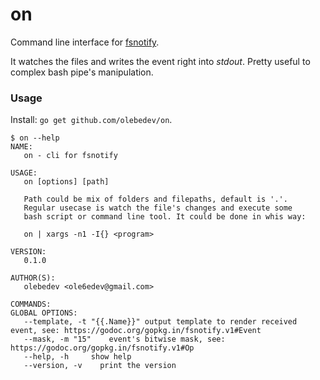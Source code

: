 # on

Command line interface for [fsnotify](https://github.com/fsnotify/fsnotify).

It watches the files and writes the event right into _stdout_. Pretty useful to complex bash pipe's manipulation.

### Usage

Install: `go get github.com/olebedev/on`.
```
$ on --help
NAME:
   on - cli for fsnotify

USAGE:
   on [options] [path]

   Path could be mix of folders and filepaths, default is '.'.
   Regular usecase is watch the file's changes and execute some
   bash script or command line tool. It could be done in whis way:

   on | xargs -n1 -I{} <program>

VERSION:
   0.1.0

AUTHOR(S):
   olebedev <ole6edev@gmail.com>

COMMANDS:
GLOBAL OPTIONS:
   --template, -t "{{.Name}}" output template to render received event, see: https://godoc.org/gopkg.in/fsnotify.v1#Event
   --mask, -m "15"    event's bitwise mask, see: https://godoc.org/gopkg.in/fsnotify.v1#Op
   --help, -h     show help
   --version, -v    print the version
```

